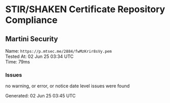 # STIR/SHAKEN Certificate Repository Compliance

## Martini Security

Name: `https://p.mtsec.me/2884/fwMzKrir8sVy.pem`\
Tested At: 02 Jun 25 03:34 UTC\
Time: 79ms

### Issues

no warning, or error, or notice date level issues were found

Generated: 02 Jun 25 03:45 UTC